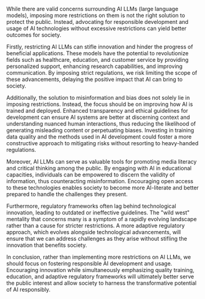 While there are valid concerns surrounding AI LLMs (large language models), imposing more restrictions on them is not the right solution to protect the public. Instead, advocating for responsible development and usage of AI technologies without excessive restrictions can yield better outcomes for society.

Firstly, restricting AI LLMs can stifle innovation and hinder the progress of beneficial applications. These models have the potential to revolutionize fields such as healthcare, education, and customer service by providing personalized support, enhancing research capabilities, and improving communication. By imposing strict regulations, we risk limiting the scope of these advancements, delaying the positive impact that AI can bring to society.

Additionally, the solution to misinformation and bias does not solely lie in imposing restrictions. Instead, the focus should be on improving how AI is trained and deployed. Enhanced transparency and ethical guidelines for development can ensure AI systems are better at discerning context and understanding nuanced human interactions, thus reducing the likelihood of generating misleading content or perpetuating biases. Investing in training data quality and the methods used in AI development could foster a more constructive approach to mitigating risks without resorting to heavy-handed regulations.

Moreover, AI LLMs can serve as valuable tools for promoting media literacy and critical thinking among the public. By engaging with AI in educational capacities, individuals can be empowered to discern the validity of information, thus counteracting misinformation. Encouraging open access to these technologies enables society to become more AI-literate and better prepared to handle the challenges they present.

Furthermore, regulatory frameworks often lag behind technological innovation, leading to outdated or ineffective guidelines. The "wild west" mentality that concerns many is a symptom of a rapidly evolving landscape rather than a cause for stricter restrictions. A more adaptive regulatory approach, which evolves alongside technological advancements, will ensure that we can address challenges as they arise without stifling the innovation that benefits society.

In conclusion, rather than implementing more restrictions on AI LLMs, we should focus on fostering responsible AI development and usage. Encouraging innovation while simultaneously emphasizing quality training, education, and adaptive regulatory frameworks will ultimately better serve the public interest and allow society to harness the transformative potential of AI responsibly.